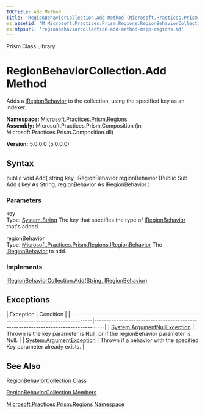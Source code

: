 ```yaml
---
TOCTitle: Add Method
Title: 'RegionBehaviorCollection.Add Method (Microsoft.Practices.Prism.Regions)'
ms:assetid: 'M:Microsoft.Practices.Prism.Regions.RegionBehaviorCollection.Add(System.String,Microsoft.Practices.Prism.Regions.IRegionBehavior)'
ms:mtpsurl: 'regionbehaviorcollection-add-method-mspp-regions.md'
---
```


Prism Class Library

RegionBehaviorCollection.Add Method
=======================================

Adds a [IRegionBehavior](https://msdn.microsoft.com/library/microsoft.practices.prism.regions.iregionbehavior) to the collection, using the specified key as an indexer.

**Namespace:** [Microsoft.Practices.Prism.Regions](https://msdn.microsoft.com/library/microsoft.practices.prism.regions)
**Assembly:** Microsoft.Practices.Prism.Composition (in Microsoft.Practices.Prism.Composition.dll)

**Version:** 5.0.0.0 (5.0.0.0)

## Syntax


public void Add( string key, IRegionBehavior regionBehavior )Public Sub Add ( key As String, regionBehavior As IRegionBehavior )

### Parameters

key  
Type: [System.String](http://msdn.microsoft.com/en-us/library/s1wwdcbf)
The key that specifies the type of [IRegionBehavior](https://msdn.microsoft.com/library/microsoft.practices.prism.regions.iregionbehavior) that's added.

regionBehavior  
Type: [Microsoft.Practices.Prism.Regions.IRegionBehavior](https://msdn.microsoft.com/library/microsoft.practices.prism.regions.iregionbehavior)
The [IRegionBehavior](https://msdn.microsoft.com/library/microsoft.practices.prism.regions.iregionbehavior) to add.

### Implements

[IRegionBehaviorCollection.Add(String, IRegionBehavior)](https://msdn.microsoft.com/library/microsoft.practices.prism.regions.iregionbehaviorcollection.add(system.string%2cmicrosoft.practices.prism.regions.iregionbehavior))

Exceptions
----------

<span id="exceptionsToggle"></span>
| Exception                                                                             | Condition                                                                        |
|---------------------------------------------------------------------------------------|----------------------------------------------------------------------------------|
| [System.ArgumentNullException](http://msdn.microsoft.com/en-us/library/27426hcy) | Thrown is the key parameter is Null, or if the regionBehavior parameter is Null. |
| [System.ArgumentException](http://msdn.microsoft.com/en-us/library/3w1b3114)     | Thrown if a behavior with the specified Key parameter already exists.            |

See Also
--------


[RegionBehaviorCollection Class](https://msdn.microsoft.com/library/microsoft.practices.prism.regions.regionbehaviorcollection)

[RegionBehaviorCollection Members](https://msdn.microsoft.com/allmembers.t:microsoft.practices.prism.regions.regionbehaviorcollection)

[Microsoft.Practices.Prism.Regions Namespace](https://msdn.microsoft.com/library/microsoft.practices.prism.regions)
